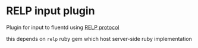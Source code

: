 # RELP input plugin

Plugin for input to fluentd using [RELP protocol](http://www.rsyslog.com/doc/relp.html)

this depends on `relp` ruby gem which host server-side ruby implementation


